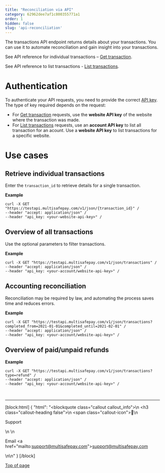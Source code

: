 ```yaml
---
title: "Reconciliation via API"
category: 62962dee7af1c800355771a1
order: 1
hidden: false
slug: 'api-reconciliation'
---
```

The transactions API endpoint returns details about your transactions. You can use it to automate reconciliation and gain insight into your transactions.

See API reference for individual transactions – [Get transaction](/reference/gettransaction/).

See API reference to list transactions - [List transactions](/reference/listtransactions/).

# Authentication

To authenticate your API requests, you need to provide the correct [API key](https://docs.multisafepay.com/docs/sites#site-id-api-key-and-security-code). The type of key required depends on the request:

- For [Get transaction](/reference/gettransaction/) requests, use the **website API key** of the website where the transaction was made.
- For [List transactions](/reference/listtransactions/) requests, use an **account API key** to list all transaction for an acount. Use a **website API key** to list transactions for a specific website.

# Use cases

## Retrieve individual transactions

Enter the `transaction_id` to retrieve details for a single transaction.

**Example**

```curl
curl -X GET "https://testapi.multisafepay.com/v1/json/{transaction_id}" /
--header "accept: application/json" /
--header "api_key: <your-website-api-key>" /
```

## Overview of all transactions

Use the optional parameters to filter transactions.  

**Example**

```curl
curl -X GET "https://testapi.multisafepay.com/v1/json/transactions" /
--header "accept: application/json" /
--header "api_key: <your-account/website-api-key>" /
```

## Accounting reconciliation

Reconciliation may be required by law, and automating the process saves time and reduces errors.  

**Example**

```curl
curl -X GET "https://testapi.multisafepay.com/v1/json/transactions?completed_from=2021-01-01&completed_until=2021-02-01" /
--header "accept: application/json" /
--header "api_key: <your-account/website-api-key>" /
```

## Overview of paid/unpaid refunds

**Example**

```curl
curl -X GET "https://testapi.multisafepay.com/v1/json/transactions?type=refund" /
--header "accept: application/json" /
--header "api_key: <your-account/website-api-key>" /
```
<br>

---

[block:html]
{
  "html": "<blockquote class=\"callout callout_info\">\n    <h3 class=\"callout-heading false\">\n        <span class=\"callout-icon\">💬</span>\n        <p>Support</p>\n    </h3>\n    <p>Email <a href=\"mailto:support@multisafepay.com\">support@multisafepay.com</a></p>\n</blockquote>\n"
}
[/block]

[Top of page](#)